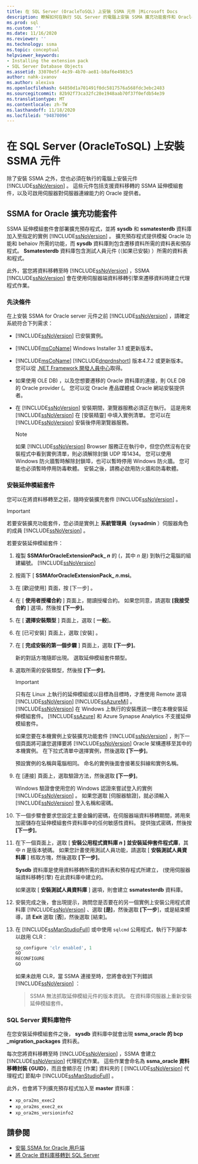 ```yaml
---
title: 在 SQL Server (OracleToSQL) 上安裝 SSMA 元件 |Microsoft Docs
description: 瞭解如何在執行 SQL Server 的電腦上安裝 SSMA 擴充功能套件和 Oracle 提供者，以支援 Oracle 資料庫轉換。
ms.prod: sql
ms.custom: ''
ms.date: 11/16/2020
ms.reviewer: ''
ms.technology: ssma
ms.topic: conceptual
helpviewer_keywords:
- Installing the extension pack
- SQL Server Database Objects
ms.assetid: 33070e5f-4e39-4b70-ae81-b8af6e4983c5
author: nahk-ivanov
ms.author: alexiva
ms.openlocfilehash: 64850d1a701491f0dc5817576a568fdc3ebc2483
ms.sourcegitcommit: 82b92f73ca32fc28e1948aab70f37f0efdb54e39
ms.translationtype: MT
ms.contentlocale: zh-TW
ms.lasthandoff: 11/18/2020
ms.locfileid: "94870096"
---
```

# <a name="installing-ssma-components-on-sql-server-oracletosql"></a>在 SQL Server (OracleToSQL) 上安裝 SSMA 元件

除了安裝 SSMA 之外，您也必須在執行的電腦上安裝元件 [!INCLUDE[ssNoVersion](../../includes/ssnoversion-md.md)] 。 這些元件包括支援資料移轉的 SSMA 延伸模組套件，以及可啟用伺服器對伺服器連線能力的 Oracle 提供者。

## <a name="ssma-for-oracle-extension-pack"></a>SSMA for Oracle 擴充功能套件

SSMA 延伸模組套件會部署擴充預存程式，並將 **sysdb** 和 **ssmatesterdb** 資料庫加入至指定的實例 [!INCLUDE[ssNoVersion](../../includes/ssnoversion-md.md)] 。 擴充預存程式提供模擬 Oracle 功能和 behaiov 所需的功能，而 **sysdb** 資料庫則包含遷移資料所需的資料表和預存程式。 **Ssmatesterdb** 資料庫包含測試人員元件 (（如果已安裝) ）所需的資料表和程式。

此外，當您將資料移轉至時 [!INCLUDE[ssNoVersion](../../includes/ssnoversion-md.md)] ，SSMA [!INCLUDE[ssNoVersion](../../includes/ssnoversion-md.md)] 會在使用伺服器端資料移轉引擎來遷移資料時建立代理程式作業。

### <a name="prerequisites"></a>先決條件

在上安裝 SSMA for Oracle server 元件之前 [!INCLUDE[ssNoVersion](../../includes/ssnoversion-md.md)] ，請確定系統符合下列需求：

- [!INCLUDE[ssNoVersion](../../includes/ssnoversion-md.md)] 已安裝實例。
- [!INCLUDE[msCoName](../../includes/msconame_md.md)] Windows Installer 3.1 或更新版本。
- [!INCLUDE[msCoName](../../includes/msconame_md.md)] [!INCLUDE[dnprdnshort](../../includes/dnprdnshort_md.md)] 版本4.7.2 或更新版本。 您可以從 [.NET Framework 開發人員中心](https://go.microsoft.com/fwlink/?LinkId=48882)取得。
- 如果使用 OLE DB) ，以及您想要遷移的 Oracle 資料庫的連接，則 OLE DB 的 Oracle provider (。 您可以從 Oracle 產品媒體或 Oracle 網站安裝提供者。
- 在 [!INCLUDE[ssNoVersion](../../includes/ssnoversion-md.md)] 安裝期間，瀏覽器服務必須正在執行。 這是用來 [!INCLUDE[ssNoVersion](../../includes/ssnoversion-md.md)] 在 [安裝精靈] 中填入實例清單。 您可以在 [!INCLUDE[ssNoVersion](../../includes/ssnoversion-md.md)] 安裝後停用瀏覽器服務。

  > [!NOTE]
  > 如果 [!INCLUDE[ssNoVersion](../../includes/ssnoversion-md.md)] Browser 服務正在執行中，但您仍然沒有在安裝程式中看到實例清單，則必須解除封鎖 UDP 埠1434。 您可以使用 Windows 防火牆暫時解除封鎖埠，也可以暫時停用 Windows 防火牆。 您可能也必須暫時停用防毒軟體。 安裝之後，請務必啟用防火牆和防毒軟體。

### <a name="installing-the-extension-pack"></a>安裝延伸模組套件

您可以在將資料移轉至之前，隨時安裝擴充套件 [!INCLUDE[ssNoVersion](../../includes/ssnoversion-md.md)] 。

> [!IMPORTANT]
> 若要安裝擴充功能套件，您必須是實例上 **系統管理員（sysadmin** ）伺服器角色的成員 [!INCLUDE[ssNoVersion](../../includes/ssnoversion-md.md)] 。

若要安裝延伸模組套件：

1. 複製 **SSMAforOracleExtensionPack_ *n*** 的 (，其中 *n* 是) 到執行之電腦的組建編號。 [!INCLUDE[ssNoVersion](../../includes/ssnoversion-md.md)]
2. 按兩下 [ **SSMAforOracleExtensionPack_ *n*.msi**。
3. 在 [歡迎使用]  頁面，按 [下一步]  。
4. 在 [ **使用者授權合約** ] 頁面上，閱讀授權合約。 如果您同意，請選取 **[我接受合約** ] 選項，然後按 **[下一步]**。
5. 在 [ **選擇安裝類型** ] 頁面上，選取 [ **一般**]。
6. 在 [已可安裝]  頁面上，選取 [安裝] 。
7. 在 [ **完成安裝的第一個步驟** ] 頁面上，選取 **[下一步]**。
  
   新的對話方塊隨即出現。 選取延伸模組套件類型。
  
8. 選取所需的安裝類型，然後按 **[下一步]**。

   > [!IMPORTANT]
   > 只有在 Linux 上執行的延伸模組或以目標為目標時，才應使用 Remote 選項 [!INCLUDE[ssNoVersion](../../includes/ssnoversion-md.md)] [!INCLUDE[ssAzureMi](../../includes/ssazuremi_md.md)] 。 [!INCLUDE[ssNoVersion](../../includes/ssnoversion-md.md)] 在 Windows 上執行的安裝應該一律在本機安裝延伸模組套件。 [!INCLUDE[ssAzure](../../includes/ssazure_md.md)] 和 Azure Synapse Analytics 不支援延伸模組套件。

   如果您要在本機實例上安裝擴充功能套件 [!INCLUDE[ssNoVersion](../../includes/ssnoversion-md.md)] ，則下一個頁面將可讓您選擇要將 [!INCLUDE[ssNoVersion](../../includes/ssnoversion-md.md)] Oracle 架構遷移至其中的本機實例。 在下拉式清單中選擇實例，然後選取 **[下一步]**。

   預設實例的名稱與電腦相同。 命名的實例後面會接著反斜線和實例名稱。

9. 在 [連接] 頁面上，選取驗證方法，然後選取 **[下一步]**。

   Windows 驗證會使用您的 Windows 認證來嘗試登入的實例 [!INCLUDE[ssNoVersion](../../includes/ssnoversion-md.md)] 。 如果您選取 [伺服器驗證]，就必須輸入 [!INCLUDE[ssNoVersion](../../includes/ssnoversion-md.md)] 登入名稱和密碼。

10. 下一個步驟會要求您設定主要金鑰的密碼，在伺服器端資料移轉期間，將用來加密儲存在延伸模組套件資料庫中的任何敏感性資料。 提供強式密碼，然後按 **[下一步]**。

11. 在下一個頁面上，選取 [ **安裝公用程式資料庫 *n* ] 並安裝延伸套件程式庫**，其中 *n* 是版本號碼。 如果您計畫使用測試人員功能，請選取 [ **安裝測試人員資料庫** ] 核取方塊，然後選取 **[下一步]**。

    **Sysdb** 資料庫是使用資料移轉所需的資料表和預存程式所建立， (使用伺服器端資料移轉引擎) 在此資料庫中建立的。

    如果選取 [ **安裝測試人員資料庫** ] 選項，則會建立 **ssmatesterdb** 資料庫。

12. 安裝完成之後，會出現提示，詢問您是否要在的另一個實例上安裝公用程式資料庫 [!INCLUDE[ssNoVersion](../../includes/ssnoversion-md.md)] 、選取 **[是]**，然後選取 **[下一步**]，或是結束嚮導，請 **Exit** 選取 [**否**]，然後選取 [結束]。

13. 在 [!INCLUDE[ssManStudioFull](../../includes/ssmanstudiofull-md.md)] 或中使用 `sqlcmd` 公用程式，執行下列腳本以啟用 CLR：

    ```sql
    sp_configure 'clr enabled', 1
    GO
    RECONFIGURE
    GO
    ```

    如果未啟用 CLR，當 SSMA 連接至時，您將會收到下列錯誤 [!INCLUDE[ssNoVersion](../../includes/ssnoversion-md.md)] ：

    > SSMA 無法抓取延伸模組元件的版本資訊。 在資料庫伺服器上重新安裝延伸模組套件。

### <a name="sql-server-database-objects"></a>SQL Server 資料庫物件

在您安裝延伸模組套件之後， **sysdb** 資料庫中就會出現 **ssma_oracle 的 bcp _migration_packages** 資料表。

每次您將資料移轉至時 [!INCLUDE[ssNoVersion](../../includes/ssnoversion-md.md)] ，SSMA 會建立 [!INCLUDE[ssNoVersion](../../includes/ssnoversion-md.md)] 代理程式作業。 這些作業會命名為 **ssma_oracle 資料移轉封裝 {GUID}**，而且會顯示在 [作業] 資料夾的 [ [!INCLUDE[ssNoVersion](../../includes/ssnoversion-md.md)] 代理程式] 節點中 [!INCLUDE[ssManStudioFull](../../includes/ssmanstudiofull-md.md)] 。

此外，也會將下列擴充預存程式加入至 **master** 資料庫：

- `xp_ora2ms_exec2`
- `xp_ora2ms_exec2_ex`
- `xp_ora2ms_versioninfo2`

## <a name="see-also"></a>請參閱

- [安裝 SSMA for Oracle 用戶端](../../ssma/oracle/installing-ssma-for-oracle-client-oracletosql.md)
- [將 Oracle 資料庫移轉到 SQL Server](../../ssma/oracle/migrating-oracle-databases-to-sql-server-oracletosql.md)
